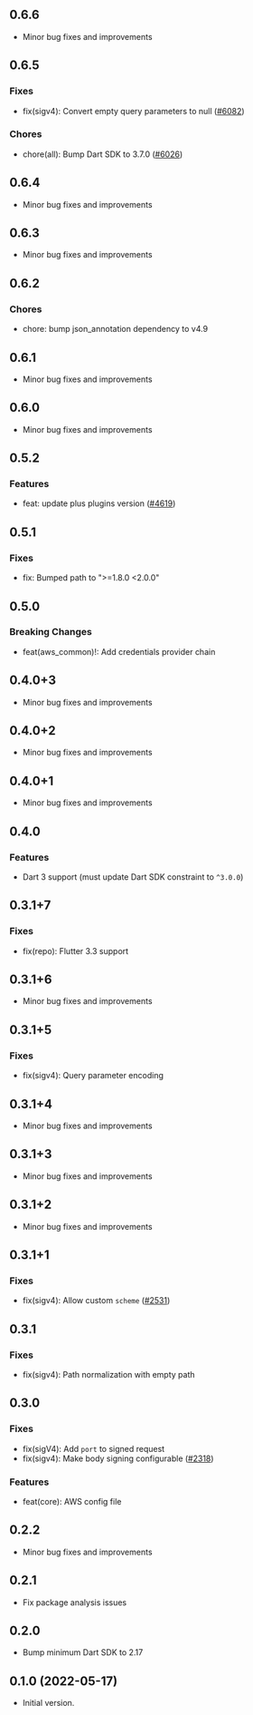 ## 0.6.6

- Minor bug fixes and improvements

## 0.6.5

### Fixes
- fix(sigv4): Convert empty query parameters to null ([#6082](https://github.com/aws-amplify/amplify-flutter/pull/6082))

### Chores
- chore(all): Bump Dart SDK to 3.7.0 ([#6026](https://github.com/aws-amplify/amplify-flutter/pull/6026))

## 0.6.4

- Minor bug fixes and improvements

## 0.6.3

- Minor bug fixes and improvements

## 0.6.2

### Chores
- chore: bump json_annotation dependency to v4.9

## 0.6.1

- Minor bug fixes and improvements

## 0.6.0

- Minor bug fixes and improvements

## 0.5.2

### Features
- feat: update plus plugins version ([#4619](https://github.com/aws-amplify/amplify-flutter/pull/4619))

## 0.5.1

### Fixes
- fix: Bumped path to ">=1.8.0 <2.0.0"

## 0.5.0

### Breaking Changes
- feat(aws_common)!: Add credentials provider chain

## 0.4.0+3

- Minor bug fixes and improvements

## 0.4.0+2

- Minor bug fixes and improvements

## 0.4.0+1

- Minor bug fixes and improvements

## 0.4.0

### Features
- Dart 3 support (must update Dart SDK constraint to `^3.0.0`)

## 0.3.1+7

### Fixes
- fix(repo): Flutter 3.3 support

## 0.3.1+6

- Minor bug fixes and improvements

## 0.3.1+5

### Fixes
- fix(sigv4): Query parameter encoding

## 0.3.1+4

- Minor bug fixes and improvements

## 0.3.1+3

- Minor bug fixes and improvements

## 0.3.1+2

- Minor bug fixes and improvements

## 0.3.1+1

### Fixes
- fix(sigv4): Allow custom `scheme` ([#2531](https://github.com/aws-amplify/amplify-flutter/pull/2531))

## 0.3.1

### Fixes
- fix(sigv4): Path normalization with empty path

## 0.3.0

### Fixes
- fix(sigV4): Add `port` to signed request
- fix(sigv4): Make body signing configurable ([#2318](https://github.com/aws-amplify/amplify-flutter/pull/2318))

### Features
- feat(core): AWS config file

## 0.2.2

- Minor bug fixes and improvements

## 0.2.1

- Fix package analysis issues

## 0.2.0

- Bump minimum Dart SDK to 2.17

## 0.1.0 (2022-05-17)

- Initial version.
